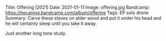 Title: Offering [2021]
Date: 2021-01-11
Image: offering.jpg
Bandcamp: https://hecanjog.bandcamp.com/album/offering
Tags: EP solo drone
Summary: Carve these staves on alder wood and put it under his head and he will certainly sleep until you take it away.


Just another long tone study.
